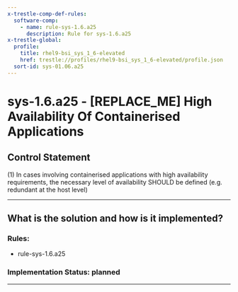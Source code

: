 ```yaml
---
x-trestle-comp-def-rules:
  software-comp:
    - name: rule-sys-1.6.a25
      description: Rule for sys-1.6.a25
x-trestle-global:
  profile:
    title: rhel9-bsi_sys_1_6-elevated
    href: trestle://profiles/rhel9-bsi_sys_1_6-elevated/profile.json
  sort-id: sys-01.06.a25
---
```


# sys-1.6.a25 - \[REPLACE_ME\] High Availability Of Containerised Applications

## Control Statement

(1) In cases involving containerised applications with high availability requirements, the necessary level of availability SHOULD be defined (e.g. redundant at the host level)

______________________________________________________________________

## What is the solution and how is it implemented?

<!-- For implementation status enter one of: implemented, partial, planned, alternative, not-applicable -->

<!-- Note that the list of rules under ### Rules: is read-only and changes will not be captured after assembly to JSON -->

<!-- Add control implementation description here for control: sys-1.6.a25 -->

### Rules:

  - rule-sys-1.6.a25

### Implementation Status: planned

______________________________________________________________________
